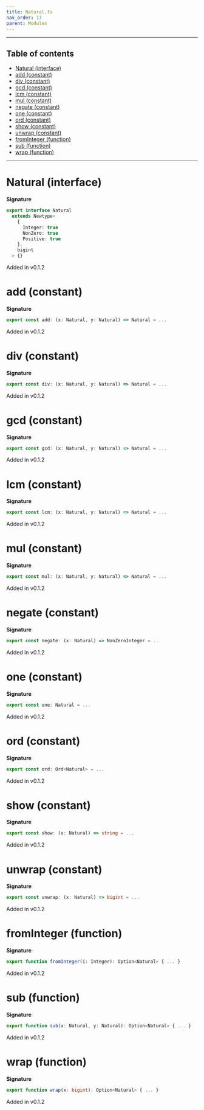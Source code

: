 ```yaml
---
title: Natural.ts
nav_order: 17
parent: Modules
---
```


---

<h2 class="text-delta">Table of contents</h2>

- [Natural (interface)](#natural-interface)
- [add (constant)](#add-constant)
- [div (constant)](#div-constant)
- [gcd (constant)](#gcd-constant)
- [lcm (constant)](#lcm-constant)
- [mul (constant)](#mul-constant)
- [negate (constant)](#negate-constant)
- [one (constant)](#one-constant)
- [ord (constant)](#ord-constant)
- [show (constant)](#show-constant)
- [unwrap (constant)](#unwrap-constant)
- [fromInteger (function)](#frominteger-function)
- [sub (function)](#sub-function)
- [wrap (function)](#wrap-function)

---

# Natural (interface)

**Signature**

```ts
export interface Natural
  extends Newtype<
    {
      Integer: true
      NonZero: true
      Positive: true
    },
    bigint
  > {}
```

Added in v0.1.2

# add (constant)

**Signature**

```ts
export const add: (x: Natural, y: Natural) => Natural = ...
```

Added in v0.1.2

# div (constant)

**Signature**

```ts
export const div: (x: Natural, y: Natural) => Natural = ...
```

Added in v0.1.2

# gcd (constant)

**Signature**

```ts
export const gcd: (x: Natural, y: Natural) => Natural = ...
```

Added in v0.1.2

# lcm (constant)

**Signature**

```ts
export const lcm: (x: Natural, y: Natural) => Natural = ...
```

Added in v0.1.2

# mul (constant)

**Signature**

```ts
export const mul: (x: Natural, y: Natural) => Natural = ...
```

Added in v0.1.2

# negate (constant)

**Signature**

```ts
export const negate: (x: Natural) => NonZeroInteger = ...
```

Added in v0.1.2

# one (constant)

**Signature**

```ts
export const one: Natural = ...
```

Added in v0.1.2

# ord (constant)

**Signature**

```ts
export const ord: Ord<Natural> = ...
```

Added in v0.1.2

# show (constant)

**Signature**

```ts
export const show: (x: Natural) => string = ...
```

Added in v0.1.2

# unwrap (constant)

**Signature**

```ts
export const unwrap: (x: Natural) => bigint = ...
```

Added in v0.1.2

# fromInteger (function)

**Signature**

```ts
export function fromInteger(i: Integer): Option<Natural> { ... }
```

Added in v0.1.2

# sub (function)

**Signature**

```ts
export function sub(x: Natural, y: Natural): Option<Natural> { ... }
```

Added in v0.1.2

# wrap (function)

**Signature**

```ts
export function wrap(x: bigint): Option<Natural> { ... }
```

Added in v0.1.2
